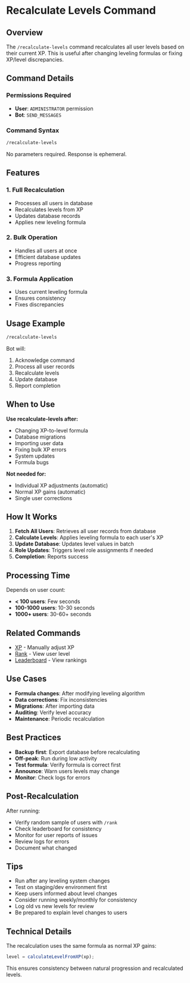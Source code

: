 # Recalculate Levels Command

## Overview

The `/recalculate-levels` command recalculates all user levels based on their current XP. This is useful after changing leveling formulas or fixing XP/level discrepancies.

## Command Details

### Permissions Required

* **User**: `ADMINISTRATOR` permission
* **Bot**: `SEND_MESSAGES`

### Command Syntax

```bash
/recalculate-levels
```

No parameters required. Response is ephemeral.

## Features

### 1. **Full Recalculation**

* Processes all users in database
* Recalculates levels from XP
* Updates database records
* Applies new leveling formula

### 2. **Bulk Operation**

* Handles all users at once
* Efficient database updates
* Progress reporting

### 3. **Formula Application**

* Uses current leveling formula
* Ensures consistency
* Fixes discrepancies

## Usage Example

```bash
/recalculate-levels
```

Bot will:

1. Acknowledge command
2. Process all user records
3. Recalculate levels
4. Update database
5. Report completion

## When to Use

**Use recalculate-levels after:**

* Changing XP-to-level formula
* Database migrations
* Importing user data
* Fixing bulk XP errors
* System updates
* Formula bugs

**Not needed for:**

* Individual XP adjustments (automatic)
* Normal XP gains (automatic)
* Single user corrections

## How It Works

1. **Fetch All Users**: Retrieves all user records from database
2. **Calculate Levels**: Applies leveling formula to each user's XP
3. **Update Database**: Updates level values in batch
4. **Role Updates**: Triggers level role assignments if needed
5. **Completion**: Reports success

## Processing Time

Depends on user count:

* **< 100 users**: Few seconds
* **100-1000 users**: 10-30 seconds
* **1000+ users**: 30-60+ seconds

## Related Commands

* [XP](xp.md) - Manually adjust XP
* [Rank](../fun/rank.md) - View user level
* [Leaderboard](../fun/leaderboard.md) - View rankings

## Use Cases

* **Formula changes**: After modifying leveling algorithm
* **Data corrections**: Fix inconsistencies
* **Migrations**: After importing data
* **Auditing**: Verify level accuracy
* **Maintenance**: Periodic recalculation

## Best Practices

* **Backup first**: Export database before recalculating
* **Off-peak**: Run during low activity
* **Test formula**: Verify formula is correct first
* **Announce**: Warn users levels may change
* **Monitor**: Check logs for errors

## Post-Recalculation

After running:

* Verify random sample of users with `/rank`
* Check leaderboard for consistency
* Monitor for user reports of issues
* Review logs for errors
* Document what changed

## Tips

* Run after any leveling system changes
* Test on staging/dev environment first
* Keep users informed about level changes
* Consider running weekly/monthly for consistency
* Log old vs new levels for review
* Be prepared to explain level changes to users

## Technical Details

The recalculation uses the same formula as normal XP gains:

```typescript
level = calculateLevelFromXP(xp);
```

This ensures consistency between natural progression and recalculated levels.
